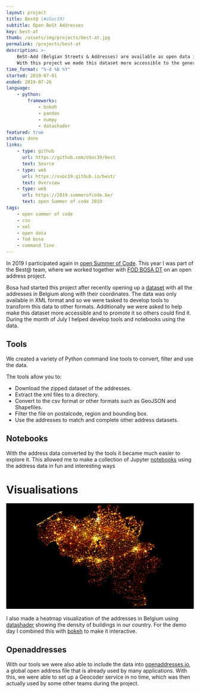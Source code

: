 ```yaml
---
layout: project
title: Best@ (#oSoc19)
subtitle: Open BeSt Addresses
key: best-at
thumb: /assets/img/projects/best-at.jpg
permalink: /projects/best-at
description: >-
    BeSt-Add (Belgian Streets & Addresses) are available as open data in XML. 
    With this project we made this dataset more accessible to the general public, converted it to other formats and promoted the use of it.
time_format: "%-d %b %Y"
started: 2019-07-01
ended: 2019-07-26
language: 
    - python:
        frameworks:
            - bokeh
            - pandas
            - numpy
            - datashader  
featured: true
status: done
links: 
    - type: github
      url: https://github.com/oSoc19/best
      text: Source
    - type: web
      url: https://osoc19.github.io/best/
      text: Overview
    - type: web
      url: https://2019.summerofcode.be/
      text: open Summer of code 2019
tags: 
    - open summer of code
    - csv
    - xml
    - open data
    - fod bosa
    - command line
---
```

In 2019 I participated again in [open Summer of Code](https://2019.summerofcode.be/).
This year I was part of the Best@ team, where we worked together with [FOD BOSA DT](https://bosa.belgium.be/language_selection) on an open address project. 

Bosa had started this project after recently opening up a [dataset](https://opendata.bosa.be/index.nl.html) with all the addresses in Belgium along with their coordinates.
The data was only available in XML format and so we were tasked to develop tools to transform this data to other formats.
Additionally we were asked to help make this dataset more accessible and to promote it so others could find it.
During the month of July I helped develop tools and notebooks using the data.

## Tools
We created a variety of Python command line tools to convert, filter and use the data.

The tools allow you to:

* Download the zipped dataset of the addresses. 
* Extract the xml files to a directory. 
* Convert to the csv format or other formats such as GeoJSON and Shapefiles. 
* Filter the file on postalcode, region and bounding box. 
* Use the addresses to match and complete other address datasets. 

## Notebooks
With the address data converted by the tools it became much easier to explore it. 
This allowed me to make a collection of Jupyter [notebooks](https://osoc19.github.io/best/notebooks/) using the address data in fun and interesting ways

# Visualisations
![bestat](/assets/img/projects/best-at.jpg "The Addresses in Belgium visualized with a heatmap")

I also made a heatmap visualization of the addresses in Belgium using [datashader](https://datashader.org/) showing the density of buildings in our country.
For the demo day I combined this with [bokeh](https://docs.bokeh.org/en/latest/index.html) to make it interactive.

## Openaddresses
With our tools we were also able to include the data into [openaddresses.io](https://openaddresses.io/), a global open address file that is already used by many applications. 
With this, we were able to set up a Geocoder service in no time, which was then actually used by some other teams during the project.
